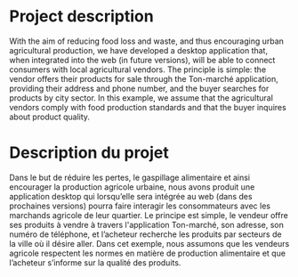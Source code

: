 # Project description
With the aim of reducing food loss and waste, and thus encouraging urban agricultural production, we have developed a desktop application that, when integrated into the web (in future versions), will be able to connect consumers with local agricultural vendors.
The principle is simple: the vendor offers their products for sale through the Ton-marché application, providing their address and phone number, and the buyer searches for products by city sector.
In this example, we assume that the agricultural vendors comply with food production standards and that the buyer inquires about product quality.
# Description du projet
Dans le but de réduire les pertes, le gaspillage alimentaire et ainsi encourager la production agricole urbaine, nous avons produit une application desktop qui lorsqu’elle sera intégrée au web (dans des prochaines versions) pourra faire interagir les consommateurs avec les marchands agricole de leur quartier. 
Le principe est simple, le vendeur offre ses produits à vendre à travers l'application Ton-marché, son adresse, son numéro de téléphone, et l’acheteur recherche les produits par secteurs de la ville où il désire aller. 
Dans cet exemple, nous assumons que les vendeurs agricole respectent les normes en matière de production alimentaire et que l’acheteur s’informe sur la qualité des produits.
